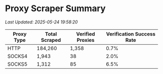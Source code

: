 # Proxy Scraper Summary

_Last Updated: 2025-05-24 19:58:20_

| Proxy Type | Total Scraped | Verified Proxies | Verification Success Rate |
|------------|--------------|------------------|--------------------------|
| HTTP | 184,260 | 1,358 | 0.7% |
| SOCKS4 | 1,943 | 38 | 2.0% |
| SOCKS5 | 1,312 | 85 | 6.5% |
